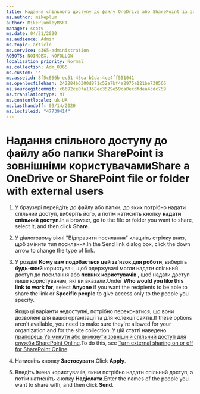 ```yaml
---
title: Надання спільного доступу до файлу OneDrive або SharePoint із зовнішніми користувачами
ms.author: mikeplum
author: MikePlumleyMSFT
manager: scotv
ms.date: 04/21/2020
ms.audience: Admin
ms.topic: article
ms.service: o365-administration
ROBOTS: NOINDEX, NOFOLLOW
localization_priority: Normal
ms.collection: Adm_O365
ms.custom: ''
ms.assetid: 8f5c866b-ec51-45ea-b2da-4ce4ff551041
ms.openlocfilehash: 242284b6300d871c52a7bf4a2975a121be738566
ms.sourcegitcommit: c6692ce0fa1358ec3529e59ca0ecdfdea4cdc759
ms.translationtype: MT
ms.contentlocale: uk-UA
ms.lasthandoff: 09/14/2020
ms.locfileid: "47739414"
---
```

# <a name="share-a-onedrive-or-sharepoint-file-or-folder-with-external-users"></a><span data-ttu-id="f0103-102">Надання спільного доступу до файлу або папки SharePoint із зовнішніми користувачами</span><span class="sxs-lookup"><span data-stu-id="f0103-102">Share a OneDrive or SharePoint file or folder with external users</span></span>

1. <span data-ttu-id="f0103-103">У браузері перейдіть до файлу або папки, до яких потрібно надати спільний доступ, виберіть його, а потім натисніть кнопку **надати спільний доступ**.</span><span class="sxs-lookup"><span data-stu-id="f0103-103">In a browser, go to the file or folder you want to share, select it, and then click **Share**.</span></span>
    
2. <span data-ttu-id="f0103-104">У діалоговому вікні "Відправити посилання" клацніть стрілку вниз, щоб змінити тип посилання.</span><span class="sxs-lookup"><span data-stu-id="f0103-104">In the Send link dialog box, click the down arrow to change the type of link.</span></span>
    
3. <span data-ttu-id="f0103-105">У розділі **Кому вам подобається цей зв'язок для роботи**, виберіть **будь-який** користувач, щоб одержувачі могли надати спільний доступ до посилання або **певних користувачів** , щоб надати доступ лише користувачам, які ви вказали.</span><span class="sxs-lookup"><span data-stu-id="f0103-105">Under **Who would you like this link to work for**, select **Anyone** if you want the recipients to be able to share the link or **Specific people** to give access only to the people you specify.</span></span> 
    
    <span data-ttu-id="f0103-106">Якщо ці варіанти недоступні, потрібно переконатися, що вони дозволені для вашої організації та для колекції сайтів.</span><span class="sxs-lookup"><span data-stu-id="f0103-106">If these options aren't available, you need to make sure they're allowed for your organization and for the site collection.</span></span> <span data-ttu-id="f0103-107">У цій статті наведено [прапорець Увімкнути або вимкнути зовнішній спільний доступ для служби SharePoint Online](https://go.microsoft.com/fwlink/?linkid=866426).</span><span class="sxs-lookup"><span data-stu-id="f0103-107">To do this, see [Turn external sharing on or off for SharePoint Online](https://go.microsoft.com/fwlink/?linkid=866426).</span></span>
    
4. <span data-ttu-id="f0103-108">Натисніть кнопку **Застосувати**.</span><span class="sxs-lookup"><span data-stu-id="f0103-108">Click **Apply**.</span></span>
    
5. <span data-ttu-id="f0103-109">Введіть імена користувачів, яким потрібно надати спільний доступ, а потім натисніть кнопку **Надіслати**.</span><span class="sxs-lookup"><span data-stu-id="f0103-109">Enter the names of the people you want to share with, and then click **Send**.</span></span>
    

